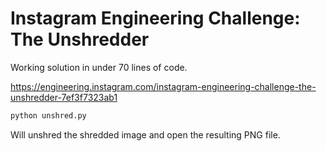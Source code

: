 # Instagram Engineering Challenge: The Unshredder

Working solution in under 70 lines of code.

https://engineering.instagram.com/instagram-engineering-challenge-the-unshredder-7ef3f7323ab1

```bash
python unshred.py
```

Will unshred the shredded image and open the resulting PNG file.
